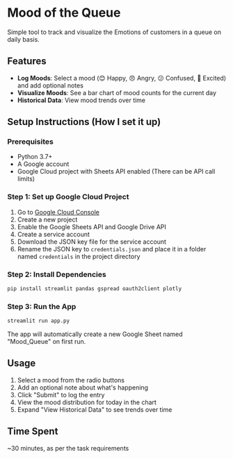 # Mood of the Queue

Simple tool to track and visualize the Emotions of customers in a queue on daily basis.

## Features

- **Log Moods**: Select a mood (😊 Happy, 😠 Angry, 😕 Confused, 🎉 Excited) and add optional notes
- **Visualize Moods**: See a bar chart of mood counts for the current day
- **Historical Data**: View mood trends over time

## Setup Instructions (How I set it up)

### Prerequisites

- Python 3.7+
- A Google account
- Google Cloud project with Sheets API enabled (There can be API call limits)

### Step 1: Set up Google Cloud Project

1. Go to [Google Cloud Console](https://console.cloud.google.com/)
2. Create a new project
3. Enable the Google Sheets API and Google Drive API
4. Create a service account
5. Download the JSON key file for the service account
6. Rename the JSON key to `credentials.json` and place it in a folder named `credentials` in the project directory

### Step 2: Install Dependencies

```bash
pip install streamlit pandas gspread oauth2client plotly
```

### Step 3: Run the App

```bash
streamlit run app.py
```

The app will automatically create a new Google Sheet named "Mood_Queue" on first run.

## Usage

1. Select a mood from the radio buttons
2. Add an optional note about what's happening
3. Click "Submit" to log the entry
4. View the mood distribution for today in the chart
5. Expand "View Historical Data" to see trends over time

## Time Spent

~30 minutes, as per the task requirements